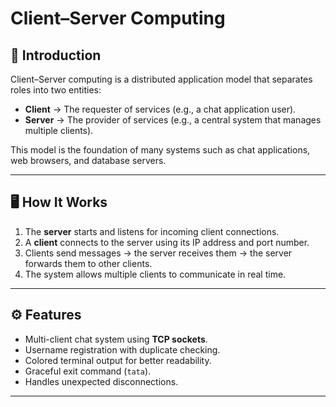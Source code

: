 # Client–Server Computing

## 📌 Introduction
Client–Server computing is a distributed application model that separates roles into two entities:  
- **Client** → The requester of services (e.g., a chat application user).  
- **Server** → The provider of services (e.g., a central system that manages multiple clients).  

This model is the foundation of many systems such as chat applications, web browsers, and database servers.  

---

## 🖥️ How It Works
1. The **server** starts and listens for incoming client connections.  
2. A **client** connects to the server using its IP address and port number.  
3. Clients send messages → the server receives them → the server forwards them to other clients.  
4. The system allows multiple clients to communicate in real time.  

---

## ⚙️ Features
- Multi-client chat system using **TCP sockets**.  
- Username registration with duplicate checking.  
- Colored terminal output for better readability.  
- Graceful exit command (`tata`).  
- Handles unexpected disconnections.  

---